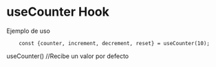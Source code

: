 # useCounter Hook

Ejemplo de uso
```
    const {counter, increment, decrement, reset} = useCounter(10);
```

useCounter() //Recibe un valor por defecto